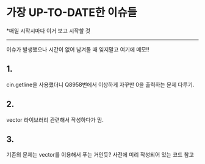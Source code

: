 # 가장 UP-TO-DATE한 이슈들
*매일 시작시마다 이거 보고 시작할 것
___

이슈가 발생했으나 시간이 없어 남겨둘 때 잊지말고 여기에 메모!!


## 1.
cin.getline을 사용했더니 Q8958번에서 이상하게 자꾸만 0을 출력하는 문제 다루기.

## 2.
vector 라이브러리 관련해서 작성하다가 맘.

## 3.
기존의 문제는 vector를 이용해서 푸는 거인듯? 사전에 미리 작성되어 있는 코드 참고
